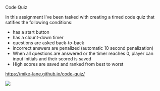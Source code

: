 Code Quiz

In this assignment I've been tasked with creating a timed code quiz that satifies the following conditions:
<ul>
    <li>has a start button</li>
    <li>has a clount-down timer</li>
    <li>questions are asked back-to-back</li>
    <li>incorrect answers are penalized (automatic 10 second penalization)</li>
    <li>When all questions are answered or the timer reaches 0, player can input initials and their scored is saved</li>
    <li>High scores are saved and ranked from best to worst</li>
</ul>

https://mike-lane.github.io/code-quiz/

<img src="href: ./assets/images/Screenshot-code-quiz.png" />